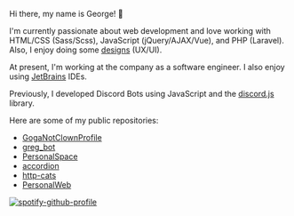 Hi there, my name is George! 👋

I'm currently passionate about web development and love working with HTML/CSS (Sass/Scss), JavaScript (jQuery/AJAX/Vue), and PHP (Laravel). Also, I enjoy doing some [designs](https://figma.com/@rofl/) (UX/UI).

At present, I'm working at the company as a software engineer. I also enjoy using [JetBrains](https://www.jetbrains.com/) IDEs.

Previously, I developed Discord Bots using JavaScript and the [discord.js](https://discord.js.org/) library.

Here are some of my public repositories:

- [GogaNotClownProfile](https://github.com/GogaNotClown/GogaNotClownProfile)
- [greg_bot](https://github.com/GogaNotClown/greg_bot)
- [PersonalSpace](https://github.com/GogaNotClown/PersonalSpace)
- [accordion](https://github.com/GogaNotClown/accordion)
- [http-cats](https://github.com/GogaNotClown/http-cats)
- [PersonalWeb](https://github.com/GogaNotClown/PersonalWeb)

[![spotify-github-profile](https://spotify-github-profile.kittinanx.com/api/view?uid=31hn3mlaratd4wy5tcfipv7t3xva&cover_image=true&theme=novatorem&show_offline=false&background_color=ffffff&interchange=false&bar_color=53b14f&bar_color_cover=false)](https://github.com/kittinan/spotify-github-profile)
